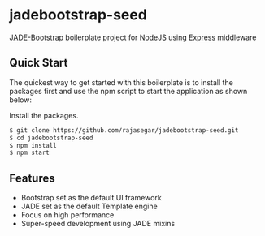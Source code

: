 # jadebootstrap-seed
[JADE-Bootstrap](http://rajasegar.github.io/JADE-Bootstrap/) boilerplate project for [NodeJS](http://nodejs.org/) using [Express](http://expressjs.com) middleware

## Quick Start 

  The quickest way to get started with this boilerplate is to install the packages first and use the npm script to start the application as shown below:

  Install the packages.

```bash
$ git clone https://github.com/rajasegar/jadebootstrap-seed.git
$ cd jadebootstrap-seed
$ npm install
$ npm start
```
## Features

  * Bootstrap set as the default UI framework
  * JADE set as the default Template engine
  * Focus on high performance
  * Super-speed development using JADE mixins
